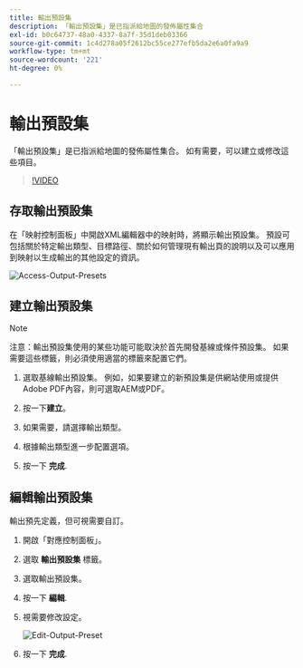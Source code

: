```yaml
---
title: 輸出預設集
description: 「輸出預設集」是已指派給地圖的發佈屬性集合
exl-id: b0c64737-48a0-4337-8a7f-35d1deb03366
source-git-commit: 1c4d278a05f2612bc55ce277efb5da2e6a0fa9a9
workflow-type: tm+mt
source-wordcount: '221'
ht-degree: 0%

---
```


# 輸出預設集

「輸出預設集」是已指派給地圖的發佈屬性集合。 如有需要，可以建立或修改這些項目。

>[!VIDEO](https://video.tv.adobe.com/v/338989?quality=12&learn=on)

## 存取輸出預設集

在「映射控制面板」中開啟XML編輯器中的映射時，將顯示輸出預設集。 預設可包括關於特定輸出類型、目標路徑、關於如何管理現有輸出頁的說明以及可以應用到映射以生成輸出的其他設定的資訊。

![Access-Output-Presets](images/access-output-presets.png)

## 建立輸出預設集

>[!NOTE]
>
>注意：輸出預設集使用的某些功能可能取決於首先開發基線或條件預設集。 如果需要這些標籤，則必須使用適當的標籤來配置它們。

1. 選取基線輸出預設集。 例如，如果要建立的新預設集是供網站使用或提供Adobe PDF內容，則可選取AEM或PDF。

2. 按一下&#x200B;**建立**。

3. 如果需要，請選擇輸出類型。

4. 根據輸出類型進一步配置選項。

5. 按一下 **完成**.

## 編輯輸出預設集

輸出預先定義，但可視需要自訂。

1. 開啟「對應控制面板」。

2. 選取 **輸出預設集** 標籤。

3. 選取輸出預設集。

4. 按一下 **編輯**.

5. 視需要修改設定。

   ![Edit-Output-Preset](images/edit-output-preset.png)

6. 按一下 **完成**.
